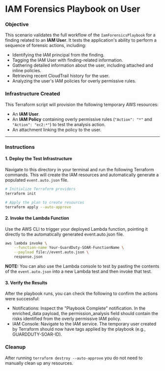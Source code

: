 # IAM Forensics Playbook on User

### Objective
This scenario validates the full workflow of the `IamForensicsPlaybook` for a finding related to an **IAM User**. It tests the application's ability to perform a sequence of forensic actions, including:
* Identifying the IAM principal from the finding.
* Tagging the IAM User with finding-related information.
* Gathering detailed information about the user, including attached and inline policies.
* Retrieving recent CloudTrail history for the user.
* Analyzing the user's IAM policies for overly permissive rules.

### Infrastructure Created
This Terraform script will provision the following temporary AWS resources:
* An **IAM User**.
* An **IAM Policy** containing overly permissive rules (`"Action": "*"` and `"Action": "ec2:*"`) to test the analysis action.
* An attachment linking the policy to the user.

---
### Instructions

#### 1. Deploy the Test Infrastructure
Navigate to this directory in your terminal and run the following Terraform commands. This will create the IAM resources and automatically generate a populated `event.auto.json` file.

```bash
# Initialize Terraform providers
terraform init

# Apply the plan to create resources
terraform apply --auto-approve
```
#### 2. Invoke the Lambda Function
Use the AWS CLI to trigger your deployed Lambda function, pointing it directly to the automatically generated event.auto.json file.
```bash
aws lambda invoke \
    --function-name Your-GuardDuty-SOAR-FunctionName \
    --payload file://event.auto.json \
    response.json
```
**NOTE:** You can also use the Lambda console to test by pasting the contents of the `event.auto.json` into a new Lambda test and then invoke that test.

#### 3. Verify the Results
After the playbook runs, you can check the following to confirm the actions were successful:
- Notifications: Inspect the "Playbook Complete" notification. In the enriched_data payload, the permission_analysis field should contain the risks identified from the overly permissive IAM policy.
- IAM Console: Navigate to the IAM service. The temporary user created by Terraform should now have tags applied by the playbook (e.g., GUARDDUTY-SOAR-ID).

### Cleanup
After running `terraform destroy --auto-approve` you do not need to manually clean up any resources.